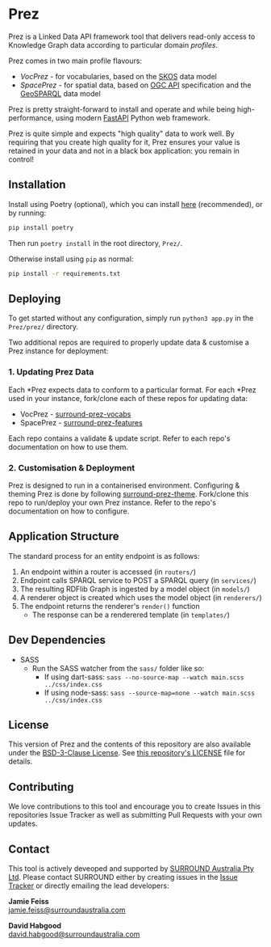 # Prez

Prez is a Linked Data API framework tool that delivers read-only access to Knowledge Graph data according to particular domain _profiles_.

Prez comes in two main profile flavours:

- _VocPrez_ - for vocabularies, based on the [SKOS](https://www.w3.org/TR/skos-reference/) data model
- _SpacePrez_ - for spatial data, based on [OGC API](https://docs.ogc.org/is/17-069r3/17-069r3.html) specification and the [GeoSPARQL](https://opengeospatial.github.io/ogc-geosparql/geosparql11/spec.html) data model

Prez is pretty straight-forward to install and operate and while being high-performance, using modern [FastAPI](https://fastapi.tiangolo.com/) Python web framework. 

Prez is quite simple and expects "high quality" data to work well. By requiring that you create high quality for it, Prez ensures your value is retained in your data and not in a black box application: you remain in control!

## Installation
Install using Poetry (optional), which you can install [here](https://python-poetry.org/docs/#installation) (recommended), or by running:

```bash
pip install poetry 
```

Then run `poetry install` in the root directory, `Prez/`.

Otherwise install using `pip` as normal:

```bash
pip install -r requirements.txt 
```

## Deploying
To get started without any configuration, simply run `python3 app.py` in the `Prez/prez/` directory.

Two additional repos are required to properly update data & customise a Prez instance for deployment:

### 1. Updating Prez Data
Each *Prez expects data to conform to a particular format. For each *Prez used in your instance, fork/clone each of these repos for updating data:

- VocPrez - [surround-prez-vocabs](https://github.com/surroundaustralia/surround-prez-vocabs)
- SpacePrez - [surround-prez-features](https://github.com/surroundaustralia/surround-prez-features)

Each repo contains a validate & update script. Refer to each repo's documentation on how to use them.

### 2. Customisation & Deployment
Prez is designed to run in a containerised environment. Configuring & theming Prez is done by following [surround-prez-theme](https://github.com/surroundaustralia/surround-prez-theme). Fork/clone this repo to run/deploy your own Prez instance. Refer to the repo's documentation on how to configure.

## Application Structure
The standard process for an entity endpoint is as follows:

1. An endpoint within a router is accessed (in `routers/`)
2. Endpoint calls SPARQL service to POST a SPARQL query (in `services/`)
3. The resulting RDFlib Graph is ingested by a model object (in `models/`)
4. A renderer object is created which uses the model object (in `renderers/`)
5. The endpoint returns the renderer's `render()` function
    - The response can be a renderered template (in `templates/`)

## Dev Dependencies

- SASS
    - Run the SASS watcher from the `sass/` folder like so:
        - If using dart-sass: `sass --no-source-map --watch main.scss ../css/index.css`
        - If using node-sass: `sass --source-map=none --watch main.scss ../css/index.css`

## License

This version of Prez and the contents of this repository are also available under the [BSD-3-Clause License](https://opensource.org/licenses/BSD-3-Clause). See [this repository's LICENSE](https://github.com/surroundaustralia/Prez/blob/main/LICENSE) file for details.


## Contributing

We love contributions to this tool and encourage you to create Issues in this repositories Issue Tracker as well as submitting Pull Requests with your own updates.

## Contact

This tool is actively deveoped and supported by [SURROUND Australia Pty Ltd](https://surroundaustalia.com). Please contact SURROUND either by creating issues in the [Issue Tracker](https://github.com/surroundaustralia/Prez/issues) or directly emailing the lead developers:

**Jamie Feiss**  
<jamie.feiss@surroundaustralia.com>

**David Habgood**  
<david.habgood@surroundaustralia.com>
